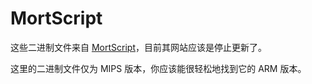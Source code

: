 #  MortScript

这些二进制文件来自 [MortScript](http://www.sto-helit.de/index.php?module=page&entry=ms_overview)，目前其网站应该是停止更新了。

这里的二进制文件仅为 MIPS 版本，你应该能很轻松地找到它的 ARM 版本。
